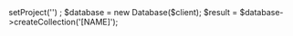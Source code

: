 <?php

use Appwrite\Client;
use Appwrite\Services\Database;

$client = new Client();

$client
    ->setProject('')
;

$database = new Database($client);

$result = $database->createCollection('[NAME]');